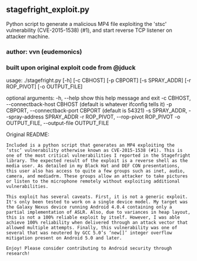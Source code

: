 ## stagefright_exploit.py

Python script to generate a malicious MP4 file exploiting the 'stsc' vulnerability (CVE-2015-1538) (#1),
and start reverse TCP listener on attacker machine.  

### author: vvn (eudemonics)  
### built upon original exploit code from @jduck

usage: ./stagefright.py [-h] [-c CBHOST] [-p CBPORT] [-s SPRAY_ADDR] [-r ROP_PIVOT]
              [-o OUTPUT_FILE]

optional arguments:
  -h, --help            show this help message and exit
  -c CBHOST, --connectback-host CBHOST (default is whatever ifconfig tells it)
  -p CBPORT, --connectback-port CBPORT (default is 54321)
  -s SPRAY_ADDR, --spray-address SPRAY_ADDR
  -r ROP_PIVOT, --rop-pivot ROP_PIVOT
  -o OUTPUT_FILE, --output-file OUTPUT_FILE

Original README:

    Included is a python script that generates an MP4 exploiting the ‘stsc’ vulnerability otherwise known as CVE-2015-1538 (#1). This is one of the most critical vulnerabilities I reported in the Stagefright library. The expected result of the exploit is a reverse shell as the media user. As detailed in my Black Hat and DEF CON presentations, this user also has access to quite a few groups such as inet, audio, camera, and mediadrm. These groups allow an attacker to take pictures or listen to the microphone remotely without exploiting additional vulnerabilities.

    This exploit has several caveats. First, it is not a generic exploit. It's only been tested to work on a single device model. My target was the Galaxy Nexus device running Android 4.0.4 containing only a partial implementation of ASLR. Also, due to variances in heap layout, this is not a 100% reliable exploit by itself. However, I was able achieve 100% reliability when delivered through an attack vector that allowed multiple attempts. Finally, this vulnerability was one of several that was neutered by GCC 5.0’s ‘new[]’ integer overflow mitigation present on Android 5.0 and later.

    Enjoy! Please consider contributing to Android security through research!
